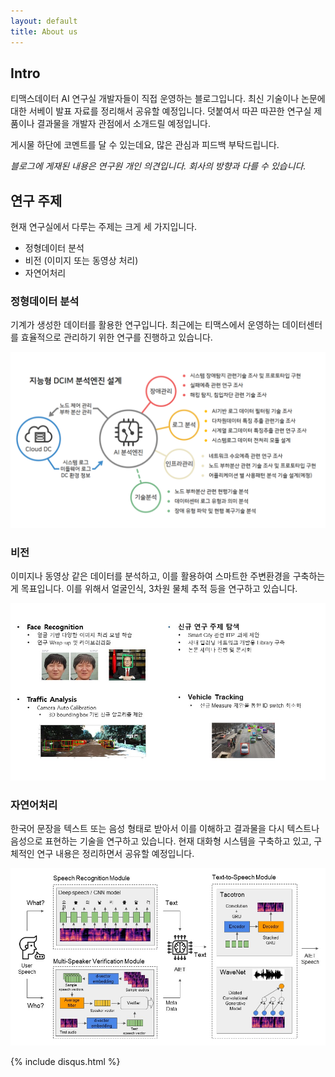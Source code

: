 ```yaml
---
layout: default
title: About us
---
```


## Intro

티맥스데이터 AI 연구실 개발자들이 직접 운영하는 블로그입니다. 최신 기술이나 논문에 대한 서베이 발표 자료를 정리해서 공유할 예정입니다.
덧붙여서 따끈 따끈한 연구실 제품이나 결과물을 개발자 관점에서 소개드릴 예정입니다.

게시물 하단에 코멘트를 달 수 있는데요, 많은 관심과 피드백 부탁드립니다.

*블로그에 게재된 내용은 연구원 개인 의견입니다. 회사의 방향과 다를 수 있습니다.*

## 연구 주제

현재 연구실에서 다루는 주제는 크게 세 가지입니다. 

- 정형데이터 분석
- 비전 (이미지 또는 동영상 처리)
- 자연어처리

### 정형데이터 분석

기계가 생성한 데이터를 활용한 연구입니다. 최근에는 티맥스에서 운영하는 데이터센터를 효율적으로 관리하기 위한 연구를 진행하고 있습니다.

![DCIM](/assets/img/about/dcim.png)

### 비전

이미지나 동영상 같은 데이터를 분석하고, 이를 활용하여 스마트한 주변환경을 구축하는게 목표입니다.
이를 위해서 얼굴인식, 3차원 물체 추적 등을 연구하고 있습니다.

![Vision](/assets/img/about/vision.jpg)

### 자연어처리

한국어 문장을 텍스트 또는 음성 형태로 받아서 이를 이해하고 결과물을 다시 텍스트나 음성으로 표현하는 기술을 연구하고 있습니다.
현재 대화형 시스템을 구축하고 있고, 구체적인 연구 내용은 정리하면서 공유할 예정입니다.

![NLP](/assets/img/about/nlp.jpg)

{% include disqus.html %}
